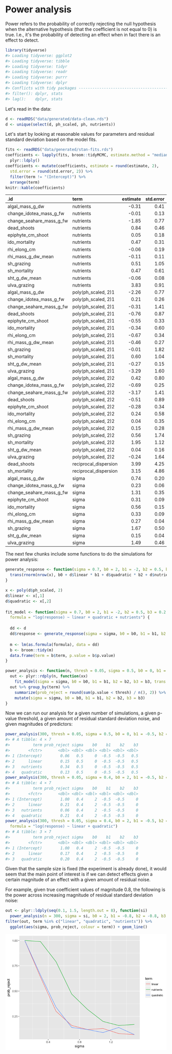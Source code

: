 <!-- The .md filed is generated from the .Rmd. Please edit that file -->
Power analysis
==============

Power refers to the probability of correctly rejecting the null hypothesis when the alternative hypothesis (that the coefficient is not equal to 0) is true. I.e., it's the probability of detecting an effect when in fact there is an effect to detect.

``` r
library(tidyverse)
#> Loading tidyverse: ggplot2
#> Loading tidyverse: tibble
#> Loading tidyverse: tidyr
#> Loading tidyverse: readr
#> Loading tidyverse: purrr
#> Loading tidyverse: dplyr
#> Conflicts with tidy packages ----------------------------------------------
#> filter(): dplyr, stats
#> lag():    dplyr, stats
```

Let's read in the data:

``` r
d <- readRDS("data/generated/data-clean.rds")
d <- unique(select(d, ph_scaled, ph, nutrients))
```

Let's start by looking at reasonable values for parameters and residual standard deviation based on the model fits.

``` r
fits <- readRDS("data/generated/stan-fits.rds")
coefficients <- lapply(fits, broom::tidyMCMC, estimate.method = "median") %>%
  plyr::ldply()
coefficients <- mutate(coefficients, estimate = round(estimate, 2),
  std.error = round(std.error, 2)) %>%
  filter(term != "(Intercept)") %>% 
  arrange(term)
knitr::kable(coefficients)
```

| .id                          | term                   |  estimate|  std.error|
|:-----------------------------|:-----------------------|---------:|----------:|
| algal\_mass\_g\_dw           | nutrients              |     -0.31|       0.41|
| change\_idotea\_mass\_g\_fw  | nutrients              |     -0.01|       0.13|
| change\_seahare\_mass\_g\_fw | nutrients              |     -1.85|       0.77|
| dead\_shoots                 | nutrients              |      0.84|       0.46|
| epiphyte\_cm\_shoot          | nutrients              |      0.05|       0.18|
| ido\_mortality               | nutrients              |      0.47|       0.31|
| rhi\_elong\_cm               | nutrients              |     -0.06|       0.19|
| rhi\_mass\_g\_dw\_mean       | nutrients              |     -0.11|       0.11|
| sh\_grazing                  | nutrients              |      0.51|       1.05|
| sh\_mortality                | nutrients              |      0.47|       0.61|
| sht\_g\_dw\_mean             | nutrients              |     -0.06|       0.08|
| ulva\_grazing                | nutrients              |      3.83|       0.91|
| algal\_mass\_g\_dw           | poly(ph\_scaled, 2)1   |     -2.26|       0.77|
| change\_idotea\_mass\_g\_fw  | poly(ph\_scaled, 2)1   |      0.21|       0.26|
| change\_seahare\_mass\_g\_fw | poly(ph\_scaled, 2)1   |     -0.31|       1.41|
| dead\_shoots                 | poly(ph\_scaled, 2)1   |     -0.76|       0.87|
| epiphyte\_cm\_shoot          | poly(ph\_scaled, 2)1   |     -0.55|       0.33|
| ido\_mortality               | poly(ph\_scaled, 2)1   |     -0.34|       0.60|
| rhi\_elong\_cm               | poly(ph\_scaled, 2)1   |     -0.67|       0.34|
| rhi\_mass\_g\_dw\_mean       | poly(ph\_scaled, 2)1   |     -0.46|       0.27|
| sh\_grazing                  | poly(ph\_scaled, 2)1   |     -0.01|       1.82|
| sh\_mortality                | poly(ph\_scaled, 2)1   |      0.60|       1.04|
| sht\_g\_dw\_mean             | poly(ph\_scaled, 2)1   |     -0.27|       0.15|
| ulva\_grazing                | poly(ph\_scaled, 2)1   |     -3.29|       1.60|
| algal\_mass\_g\_dw           | poly(ph\_scaled, 2)2   |      0.42|       0.80|
| change\_idotea\_mass\_g\_fw  | poly(ph\_scaled, 2)2   |     -0.69|       0.25|
| change\_seahare\_mass\_g\_fw | poly(ph\_scaled, 2)2   |     -3.17|       1.41|
| dead\_shoots                 | poly(ph\_scaled, 2)2   |     -0.51|       0.89|
| epiphyte\_cm\_shoot          | poly(ph\_scaled, 2)2   |     -0.28|       0.34|
| ido\_mortality               | poly(ph\_scaled, 2)2   |      0.24|       0.58|
| rhi\_elong\_cm               | poly(ph\_scaled, 2)2   |      0.04|       0.35|
| rhi\_mass\_g\_dw\_mean       | poly(ph\_scaled, 2)2   |      0.15|       0.28|
| sh\_grazing                  | poly(ph\_scaled, 2)2   |      0.56|       1.74|
| sh\_mortality                | poly(ph\_scaled, 2)2   |      1.95|       1.12|
| sht\_g\_dw\_mean             | poly(ph\_scaled, 2)2   |      0.04|       0.16|
| ulva\_grazing                | poly(ph\_scaled, 2)2   |     -0.24|       1.64|
| dead\_shoots                 | reciprocal\_dispersion |      3.99|       4.25|
| sh\_mortality                | reciprocal\_dispersion |      3.15|       4.86|
| algal\_mass\_g\_dw           | sigma                  |      0.74|       0.20|
| change\_idotea\_mass\_g\_fw  | sigma                  |      0.23|       0.06|
| change\_seahare\_mass\_g\_fw | sigma                  |      1.31|       0.35|
| epiphyte\_cm\_shoot          | sigma                  |      0.31|       0.09|
| ido\_mortality               | sigma                  |      0.56|       0.15|
| rhi\_elong\_cm               | sigma                  |      0.33|       0.09|
| rhi\_mass\_g\_dw\_mean       | sigma                  |      0.27|       0.04|
| sh\_grazing                  | sigma                  |      1.67|       0.50|
| sht\_g\_dw\_mean             | sigma                  |      0.15|       0.04|
| ulva\_grazing                | sigma                  |      1.49|       0.46|

The next few chunks include some functions to do the simulations for power analysis:

``` r
generate_response <- function(sigma = 0.7, b0 = 2, b1 = -2, b2 = 0.5, b3 = 0.2, trans = exp) {
  trans(rnorm(nrow(x), b0 + d$linear * b1 + d$quadratic * b2 + d$nutrients * b3, sd = sigma))
}
```

``` r
x <- poly(d$ph_scaled, 2)
d$linear <- x[,1]
d$quadratic <- x[,2]

fit_model <- function(sigma = 0.7, b0 = 2, b1 = -2, b2 = 0.5, b3 = 0.2, trans = exp,
  formula = "log(response) ~ linear + quadratic + nutrients") {
    
  dd <- d
  dd$response <- generate_response(sigma = sigma, b0 = b0, b1 = b1, b2 = b2, b3 = b3, trans = trans)
  
  m <- lm(as.formula(formula), data = dd)
  b <- broom::tidy(m)
  data.frame(term = b$term, p.value = b$p.value)
}
```

``` r
power_analysis <- function(n, thresh = 0.05, sigma = 0.5, b0 = 0, b1 = -0.5, b2 = -0.5, b3 = 0.5, trans = exp, ...) {
  out <- plyr::rdply(n, function(xx) 
    fit_model(sigma = sigma, b0 = b0, b1 = b1, b2 = b2, b3 = b3, trans = trans, ...))
  out %>% group_by(term) %>% 
    summarize(prob_reject = round(sum(p.value < thresh) / n(), 2)) %>%
    mutate(sigma = sigma, b0 = b0, b1 = b1, b2 = b2, b3 = b3)
}
```

Now we can run our analysis for a given number of simulations, a given p-value threshold, a given amount of residual standard deviation noise, and given magnitudes of predictors:

``` r
power_analysis(300, thresh = 0.05, sigma = 0.5, b0 = 0, b1 = -0.5, b2 = -0.5, b3 = 0.5, trans = exp)
#> # A tibble: 4 × 7
#>          term prob_reject sigma    b0    b1    b2    b3
#>        <fctr>       <dbl> <dbl> <dbl> <dbl> <dbl> <dbl>
#> 1 (Intercept)        0.06   0.5     0  -0.5  -0.5   0.5
#> 2      linear        0.15   0.5     0  -0.5  -0.5   0.5
#> 3   nutrients        0.34   0.5     0  -0.5  -0.5   0.5
#> 4   quadratic        0.13   0.5     0  -0.5  -0.5   0.5
power_analysis(300, thresh = 0.05, sigma = 0.4, b0 = 2, b1 = -0.5, b2 = -0.5, b3 = 0, trans = exp)
#> # A tibble: 4 × 7
#>          term prob_reject sigma    b0    b1    b2    b3
#>        <fctr>       <dbl> <dbl> <dbl> <dbl> <dbl> <dbl>
#> 1 (Intercept)        1.00   0.4     2  -0.5  -0.5     0
#> 2      linear        0.21   0.4     2  -0.5  -0.5     0
#> 3   nutrients        0.06   0.4     2  -0.5  -0.5     0
#> 4   quadratic        0.21   0.4     2  -0.5  -0.5     0
power_analysis(300, thresh = 0.05, sigma = 0.4, b0 = 2, b1 = -0.5, b2 = -0.5, b3 = 0, trans = exp,
  formula = "log(response) ~ linear + quadratic")
#> # A tibble: 3 × 7
#>          term prob_reject sigma    b0    b1    b2    b3
#>        <fctr>       <dbl> <dbl> <dbl> <dbl> <dbl> <dbl>
#> 1 (Intercept)        1.00   0.4     2  -0.5  -0.5     0
#> 2      linear        0.17   0.4     2  -0.5  -0.5     0
#> 3   quadratic        0.20   0.4     2  -0.5  -0.5     0
```

Given that the sample size is fixed (the experiment is already done), it would seem that the main point of interest is if we can detect effects given a certain magnitude of an effect with a given amount of residual noise.

For example, given true coefficient values of magnitude 0.8, the following is the power across increasing magnitude of residual standard deviation noise:

``` r
out <- plyr::ldply(seq(0.1, 1.5, length.out = 8), function(si) 
  power_analysis(n = 300, sigma = si, b0 = 2, b1 = -0.8, b2 = -0.8, b3 = 0.8, trans = exp))
filter(out, term %in% c("linear", "quadratic", "nutrients")) %>% 
  ggplot(aes(sigma, prob_reject, colour = term)) + geom_line()
```

![](2-power_files/figure-markdown_github/unnamed-chunk-9-1.png)
